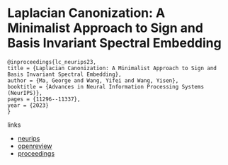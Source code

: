 # Laplacian Canonization: A Minimalist Approach to Sign and Basis Invariant Spectral Embedding

```
@inproceedings{lc_neurips23,
title = {Laplacian Canonization: A Minimalist Approach to Sign and Basis Invariant Spectral Embedding},
author = {Ma, George and Wang, Yifei and Wang, Yisen},
booktitle = {Advances in Neural Information Processing Systems (NeurIPS)},
pages = {11296--11337},
year = {2023}
}
```

links
- [neurips](https://nips.cc/Conferences/2023/Schedule?showEvent=72999)
- [openreview](https://openreview.net/forum?id=1mAYtdoYw6)
- [proceedings](https://papers.nips.cc//paper_files/paper/2023/hash/257b3a7438b1f3709e91a86adf2fdc0a-Abstract-Conference.html)
